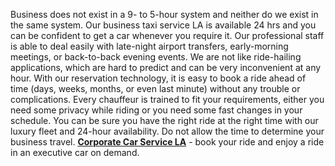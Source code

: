 <p><span style="font-weight: 400;">Business does not exist in a 9- to 5-hour system and neither do we exist in the same system. Our business taxi service LA is available 24 hrs and you can be confident to get a car whenever you require it. Our professional staff is able to deal easily with late-night airport transfers, early-morning meetings, or back-to-back evening events. We are not like ride-hailing applications, which are hard to predict and can be very inconvenient at any hour. With our reservation technology, it is easy to book a ride ahead of time (days, weeks, months, or even last minute) without any trouble or complications. Every chauffeur is trained to fit your requirements, either you need some privacy while riding or you need some fast changes in your schedule. You can be sure you have the right ride at the right time with our luxury fleet and 24-hour availability. Do not allow the time to determine your business travel. </span><a href="https://carservicelosangeles.us/"><strong>Corporate Car Service LA</strong></a><span style="font-weight: 400;"> - book your ride and enjoy a ride in an executive car on demand.</span></p>
